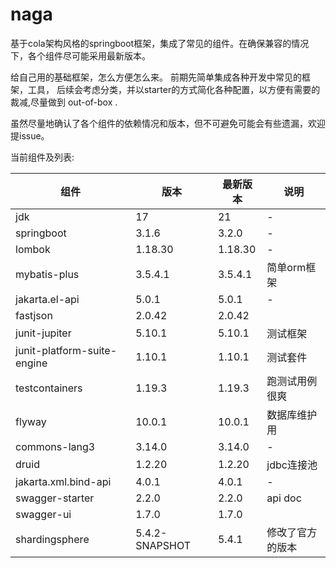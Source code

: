 # naga
基于cola架构风格的springboot框架，集成了常见的组件。在确保兼容的情况下，各个组件尽可能采用最新版本。

给自己用的基础框架，怎么方便怎么来。
前期先简单集成各种开发中常见的框架，工具， 后续会考虑分类，并以starter的方式简化各种配置，以方便有需要的裁减,尽量做到 out-of-box .


虽然尽量地确认了各个组件的依赖情况和版本，但不可避免可能会有些遗漏，欢迎提issue。

当前组件及列表:


|组件|版本|最新版本|说明
-|-|-|-
jdk | 17 | 21 |-
springboot | 3.1.6 | 3.2.0 |-
lombok  | 1.18.30 | 1.18.30 | - 
mybatis-plus  | 3.5.4.1 | 3.5.4.1 | 简单orm框架 
 jakarta.el-api | 5.0.1 | 5.0.1 |  -
fastjson  | 2.0.42 | 2.0.42 |  |
 junit-jupiter | 5.10.1 | 5.10.1 | 测试框架  
 junit-platform-suite-engine | 1.10.1 | 1.10.1 | 测试套件
testcontainers  | 1.19.3 | 1.19.3 | 跑测试用例很爽 
 flyway | 10.0.1 | 10.0.1 | 数据库维护用 
 commons-lang3 | 3.14.0 | 3.14.0 | -
druid  | 1.2.20 | 1.2.20 | jdbc连接池 
 jakarta.xml.bind-api | 4.0.1 | 4.0.1 | -
 swagger-starter | 2.2.0 | 2.2.0 | api doc |
 swagger-ui | 1.7.0 | 1.7.0 |  |
 shardingsphere | 5.4.2-SNAPSHOT | 5.4.1 | 修改了官方的版本 |
